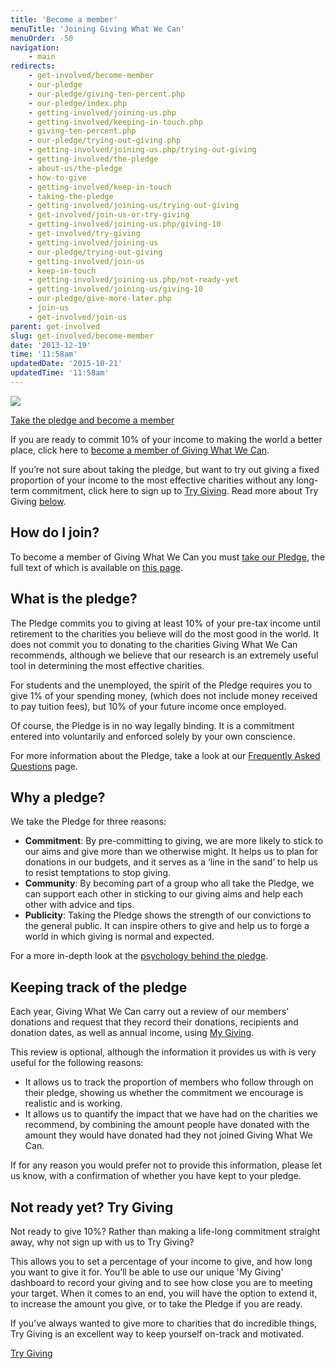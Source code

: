 ```yaml
---
title: 'Become a member'
menuTitle: 'Joining Giving What We Can'
menuOrder: -50
navigation:
    - main
redirects:
    - get-involved/become-member
    - our-pledge
    - our-pledge/giving-ten-percent.php
    - our-pledge/index.php
    - getting-involved/joining-us.php
    - getting-involved/keeping-in-touch.php
    - giving-ten-percent.php
    - our-pledge/trying-out-giving.php
    - getting-involved/joining-us.php/trying-out-giving
    - getting-involved/the-pledge
    - about-us/the-pledge
    - how-to-give
    - getting-involved/keep-in-touch
    - taking-the-pledge
    - getting-involved/joining-us/trying-out-giving
    - get-involved/join-us-or-try-giving
    - getting-involved/joining-us.php/giving-10
    - get-involved/try-giving
    - getting-involved/joining-us
    - our-pledge/trying-out-giving
    - getting-involved/join-us
    - keep-in-touch
    - getting-involved/joining-us.php/not-ready-yet
    - getting-involved/joining-us/giving-10
    - our-pledge/give-more-later.php
    - join-us
    - get-involved/join-us
parent: get-involved
slug: get-involved/become-member
date: '2013-12-19'
time: '11:58am'
updatedDate: '2015-10-21'
updatedTime: '11:58am'
---
```

![](https://images.contentful.com/yglmadi73s3x/1jVSUv1c6KOMcoOkSACUEu/14f34743dd0cb93a0a734464a8821968/Nepal_where_we_work.jpg?w=800)

<a href="/join" class="btn btn-primary">Take the pledge and become a member</a>

If you are ready to commit 10% of your income to making the world a better place, click here to [become a member of Giving What We Can](/join).

If you’re not sure about taking the pledge, but want to try out giving a fixed proportion of your income to the most effective charities without any long-term commitment, click here to sign up to [Try Giving](/try-giving). Read more about Try Giving [below](#try-giving).

## How do I join?

To become a member of Giving What We Can you must [take our Pledge](/join), the full text of which is available on [this page](/pledge).

## What is the pledge?

The Pledge commits you to giving at least 10% of your pre-tax income until retirement to the charities you believe will do the most good in the world. It does not commit you to donating to the charities Giving What We Can recommends, although we believe that our research is an extremely useful tool in determining the most effective charities.

For students and the unemployed, the spirit of the Pledge requires you to give 1% of your spending money, (which does not include money received to pay tuition fees), but 10% of your future income once employed.

Of course, the Pledge is in no way legally binding. It is a commitment entered into voluntarily and enforced solely by your own conscience.

For more information about the Pledge, take a look at our [Frequently Asked Questions](/about-us/frequently-asked-questions) page.

## Why a pledge?

We take the Pledge for three reasons:

*   **Commitment**: By pre-committing to giving, we are more likely to stick to our aims and give more than we otherwise might. It helps us to plan for donations in our budgets, and it serves as a ‘line in the sand’ to help us to resist temptations to stop giving.
*   **Community**: By becoming part of a group who all take the Pledge, we can support each other in sticking to our giving aims and help each other with advice and tips.
*   **Publicity**: Taking the Pledge shows the strength of our convictions to the general public. It can inspire others to give and help us to forge a world in which giving is normal and expected.

For a more in-depth look at the [psychology behind the pledge](/get-involved/join-us/why-pledge).

## Keeping track of the pledge

Each year, Giving What We Can carry out a review of our members' donations and request that they record their donations, recipients and donation dates, as well as annual income, using [My Giving](/my-giving).

This review is optional, although the information it provides us with is very useful for the following reasons:

*   It allows us to track the proportion of members who follow through on their pledge, showing us whether the commitment we encourage is realistic and is working.
*   It allows us to quantify the impact that we have had on the charities we recommend, by combining the amount people have donated with the amount they would have donated had they not joined Giving What We Can.

If for any reason you would prefer not to provide this information, please let us know, with a confirmation of whether you have kept to your pledge.

## Not ready yet? Try Giving

Not ready to give 10%? Rather than making a life-long commitment straight away, why not sign up with us to Try Giving?

This allows you to set a percentage of your income to give, and how long you want to give it for. You’ll be able to use our unique 'My Giving' dashboard to record your giving and to see how close you are to meeting your target. When it comes to an end, you will have the option to extend it, to increase the amount you give, or to take the Pledge if you are ready.

If you’ve always wanted to give more to charities that do incredible things, Try Giving is an excellent way to keep yourself on-track and motivated.

<a href="/try-giving" class="btn btn-primary">Try Giving</a>